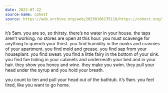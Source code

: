 ```yaml
---
date: 2023-07-22
source-name: cohost
source: https://web.archive.org/web/20250106235118/https://cohost.org/fishfood/post/2141157-it-s-5am-you-are-so
---
```


it’s 5am. you are so, so thirsty. there’s no water in your house. the taps aren’t working. no stores are open at this hour. you must scavenge for anything to quench your thirst. you find humidity in the nooks and crannies of your apartment. you find mold and grease. you find sap from your houseplant. you find sweat. you find a little fairy in the bottom of your sink. you find fae hiding in your cabinets and underneath your bed and in your hair. they show you honey and wine. they make you swim. they pull your head under the syrup and you hold your breath.

you count to ten and pull your head out of the bathtub. it’s 9am. you feel tired, like you want to go home.